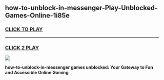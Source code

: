 
## how-to-unblock-in-messenger-Play-Unblocked-Games-Online-1i85e
<h3>
<a href="https://premium76.site?title=how-to-unblock-in-messenger&ref=25A">CLICK TO PLAY</a></h3>
<hr>

<h3>
<a href="https://premium76.site?title=how-to-unblock-in-messenger&ref=25A">CLICK 2 PLAY</a>
  
</h3>

<a href="https://premium76.site?title=how-to-unblock-in-messenger&ref=25A"><img src="https://clearcache.store/games.png"></a>


**how-to-unblock-in-messenger games unblocked: Your Gateway to Fun and Accessible Online Gaming**
